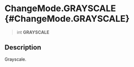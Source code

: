 ChangeMode.GRAYSCALE {#ChangeMode.GRAYSCALE}
====================

> int **GRAYSCALE**

Description
-----------

Grayscale.
